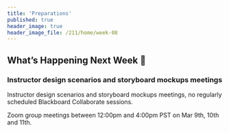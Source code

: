 ```yaml
---
title: 'Preparations'
published: true
header_image: true
header_image_file: /211/home/week-08
---
```


## What’s Happening Next Week 🔭

### Instructor design scenarios and storyboard mockups meetings

Instructor design scenarios and storyboard mockups meetings, no regularly scheduled Blackboard Collaborate sessions.

Zoom group meetings between 12:00pm and 4:00pm PST on Mar 9th, 10th and 11th.
